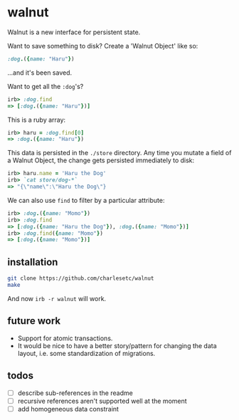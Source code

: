 # walnut

Walnut is a new interface for persistent state.

Want to save something to disk? Create a 'Walnut Object' like so:

```ruby
:dog.({name: "Haru"})  
```

...and it's been saved.

Want to get all the `:dog`'s?

```ruby
irb> :dog.find
=> [:dog.({name: "Haru"})]
```

This is a ruby array:

```ruby
irb> haru = :dog.find[0]
=> :dog.({name: "Haru"})
```

This data is persisted in the `./store` directory. Any time you mutate a field of a Walnut Object, the change gets persisted immediately to disk:

```ruby
irb> haru.name = 'Haru the Dog'
irb> `cat store/dog-*`
=> "{\"name\":\"Haru the Dog\"}
```

We can also use `find` to filter by a particular attribute:

```ruby
irb> :dog.({name: "Momo"})
irb> :dog.find
=> [:dog.({name: "Haru the Dog"}), :dog.({name: "Momo"})]
irb> :dog.find({name: "Momo"})
=> [:dog.({name: "Momo"})]
```

## installation

```bash
git clone https://github.com/charlesetc/walnut
make
```

And now `irb -r walnut` will work.

## future work

- Support for atomic transactions.
- It would be nice to have a better story/pattern for changing the data layout, i.e. some standardization of migrations.

## todos

- [ ] describe sub-references in the readme
- [ ] recursive references aren't supported well at the moment
- [ ] add homogeneous data constraint
